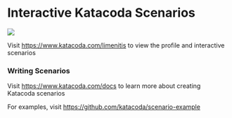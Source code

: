 # Interactive Katacoda Scenarios

[![](http://shields.katacoda.com/katacoda/limenitis/count.svg)](https://www.katacoda.com/limenitis "Get your profile on Katacoda.com")

Visit https://www.katacoda.com/limenitis to view the profile and interactive scenarios

### Writing Scenarios
Visit https://www.katacoda.com/docs to learn more about creating Katacoda scenarios

For examples, visit https://github.com/katacoda/scenario-example
